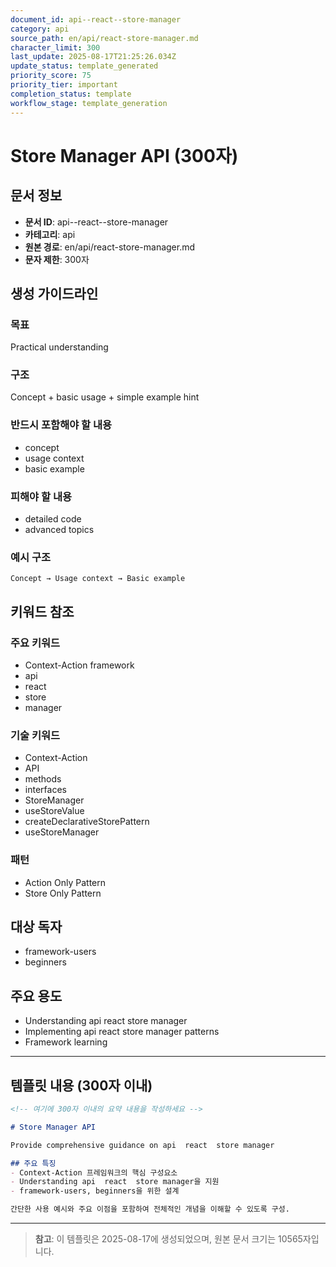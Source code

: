 ```yaml
---
document_id: api--react--store-manager
category: api
source_path: en/api/react-store-manager.md
character_limit: 300
last_update: 2025-08-17T21:25:26.034Z
update_status: template_generated
priority_score: 75
priority_tier: important
completion_status: template
workflow_stage: template_generation
---
```


# Store Manager API (300자)

## 문서 정보
- **문서 ID**: api--react--store-manager
- **카테고리**: api
- **원본 경로**: en/api/react-store-manager.md
- **문자 제한**: 300자

## 생성 가이드라인

### 목표
Practical understanding

### 구조
Concept + basic usage + simple example hint

### 반드시 포함해야 할 내용
- concept
- usage context
- basic example

### 피해야 할 내용  
- detailed code
- advanced topics

### 예시 구조
```
Concept → Usage context → Basic example
```

## 키워드 참조

### 주요 키워드
- Context-Action framework
- api
- react
- store
- manager

### 기술 키워드
- Context-Action
- API
- methods
- interfaces
- StoreManager
- useStoreValue
- createDeclarativeStorePattern
- useStoreManager

### 패턴
- Action Only Pattern
- Store Only Pattern

## 대상 독자
- framework-users
- beginners

## 주요 용도
- Understanding api  react  store manager
- Implementing api  react  store manager patterns
- Framework learning

---

## 템플릿 내용 (300자 이내)

```markdown
<!-- 여기에 300자 이내의 요약 내용을 작성하세요 -->

# Store Manager API

Provide comprehensive guidance on api  react  store manager

## 주요 특징
- Context-Action 프레임워크의 핵심 구성요소
- Understanding api  react  store manager을 지원
- framework-users, beginners을 위한 설계

간단한 사용 예시와 주요 이점을 포함하여 전체적인 개념을 이해할 수 있도록 구성.
```

---

> **참고**: 이 템플릿은 2025-08-17에 생성되었으며, 
> 원본 문서 크기는 10565자입니다.
